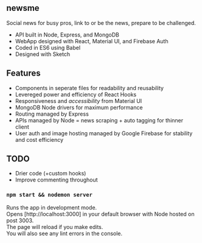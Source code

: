 ## newsme
Social news for busy pros, link to or be the news, prepare to be challenged.

- API built in Node, Express, and MongoDB
- WebApp designed with React, Material UI, and Firebase Auth
- Coded in ES6 using Babel
- Designed with Sketch

## Features

- Components in seperate files for readability and reusability
- Levereged power and efficiency of React Hooks
- Responsiveness and <em>accessibility</em> from Material UI
- MongoDB Node drivers for maximum performance
- Routing managed by Express
- APIs managed by Node = news scraping + auto tagging for thinner client
- User auth and image hosting managed by Google Firebase for stability and cost efficiency

## TODO

- Drier code (+custom hooks)
- Improve commenting throughout

### `npm start && nodemon server`

Runs the app in development mode.<br>
Opens [http://localhost:3000] in your default browser with Node hosted on post 3003.<br>
The page will reload if you make edits.<br>
You will also see any lint errors in the console.

